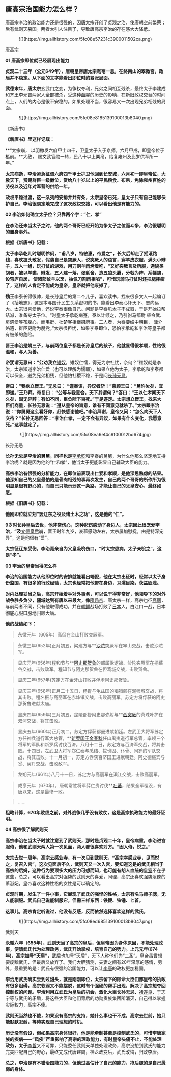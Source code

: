 ## 唐高宗治国能力怎么样？

唐高宗李治的政治能力还是很强的，因唐太宗开创了贞观之治，使唐朝空前繁荣；后有武则天篡国。两者太引人注目了，导致唐高宗李治的存在感大大降低。

<center>![](https://img.allhistory.com/5fc08e57231c3900011502ca.png)</center>

唐高宗

**01 唐高宗即位就已经展现出能力**

**贞观二十三年（公元649年），唐朝皇帝唐太宗奄奄一息，在终南山的翠微宫，政局并不稳定。从下面的文字能看出即位时的紧张局面。**

**武德末年，唐太宗**玄武门之变，为争权夺利，兄弟之间相互残杀，最终太子李建成和齐王李元吉两家人全部被杀，受这种血腥的历史的影响，在新旧政权交替的时间点上，人们的内心是很不安稳的。如果处理不当，很容易又一次出现兄弟相残的局面。

<center>![](https://img.allhistory.com/5fc08e8185139100013b8040.png)</center>

《新唐书》

**《新唐书》里这样记载：**

**“太宗崩， 以羽檄发六府甲士四千，卫皇太子入于京师。六月甲戌，即皇帝位于柩前。**大赦， 赐文武官勋一转，民八十以上粟帛，给复雍州及比岁供军所一年。”

**太宗病逝，李治紧急征调六府四千甲士护卫他回到长安城，六月初一即皇帝位，大赦天下，赏赐群臣一级爵位，赏给八十岁以上的平民粮食、布帛，免除雍州百姓的劳役以及近年对军营的供给一年。**

**政权平稳过渡，这一系列的安排井井有条，太宗皇帝已死，皇太子只有自己能够保护自己，李治很淡定地完成了这次政权交接，可以看出他是有能力的。**

**02 李治如何确立太子位？只靠两个字：“仁、孝”**

**在李治还未当太子之时，他的两个哥哥已经开始为争太子之位而斗争，李治很聪明的置身事外。**

**根据《新唐书》记载：**

**太子李承乾儿时聪明伶俐，“甫八岁，特敏惠，帝爱之”，长大后却走了摇滚路线，喜欢披头散发，假装自己是突厥人，说突厥人的语言，穿羊皮衣服，满头小辫子，五人一组，玩打仗的游戏，用刀割羊肉烤着吃，“又好突厥言及所服，选貌类胡者，被以羊裘，辫发，五人建一落，张氈舍，造五狼头纛，分戟为阵，系幡旗，设穹庐自居， 使诸部敛羊以烹，抽佩刀割肉相啗”，可惜玩骑马打仗时还把腿摔瘸了，这样的人肯定不能成为皇帝，皇帝就把他废掉了。**

**魏王**李泰长得很帅，是长孙皇后的第二个儿子，喜欢读书，找来很多文人一起编订了《括地志》，这是本与国计民生关系密切的书，能看出李泰心怀天下、志向远大。太宗很喜爱他，还说李泰很像自己。问题是李泰见太子不成器，于是开始拉帮结派，准备夺太子位。“时皇太子承乾病蹇，泰以计倾之，乃引驸马都尉 柴令武、房遗爱等布腹心，而韦挺、杜楚客相继摄府事。二人者，为泰要结中朝臣， 津介赂遗，群臣更附为朋党。”太宗很担忧，如果李泰即位，恐怕李承乾和李治等皇子都有被杀的危险。

**晋王李治是嫡三子，与前两位皇子都是长孙皇后的孩子，他就显得很孝顺，性格很温和，与人为善。**

**帝犹谓无忌曰：“公劝我立**[雉奴](https://www.allhistory.com/detail/57ecbd450bd1becd6f8b456a)，雉奴仁懦，得无为宗社忧，奈何？”稚奴就是李治，太宗知道李治仁爱（也可以理解为懦弱），如果立他为太子，李承乾和李泰都可以保全，避免兄弟相残，但他怕社稷不稳，于是问[长孙无忌](https://www.allhistory.com/detail/591ad63655b5427dfa01edd1)。

**帝曰：“我欲立晋王。”无忌曰： “谨奉诏，异议者斩！”帝顾王曰：“舅许汝矣，宜即谢。”王乃拜。帝复曰： “公等与我意合，天下其谓何？”答曰：“王以仁孝闻天下久矣，固无异辞；有如不同，臣负陛下百死。”于是遂定。太宗想立晋王，找来大臣们商量，长孙无忌说：“遵从皇帝的旨意，谁有不同意见就杀了。”太宗跟李治说：“你舅舅这么看好你，赶快感谢他吧。”李治拜谢，皇帝又问：“怎么向天下人交待？”长孙无忌回答：“李治仁孝，一定不会有异议，如果有什么变化，我愿意死。”这事就定了。**

<center>![](https://img.allhistory.com/5fc08ea6ef4c9f00012bd674.jpg)</center>

长孙无忌

**长孙无忌是李治的舅舅，同样也是**[李承乾](https://www.allhistory.com/detail/59689aae977fd50930f31a27)和李泰的舅舅，为什么他那么坚定地支持李治呢？就是因为他的“仁和孝”，他当太子更能彰显自己辅政大臣的能力。

**高宗李治有很强的分析能力，在即位前表现出仁爱和孝顺，是他深思熟虑的结果。他深知自己的父皇最怕的是骨肉相残的事再次发生，自己的两个哥哥的所作所为很明显是很有野心的，而自己只能示弱这一条路，才能让自己的父皇安心，最终如愿。**

**根据《旧唐书》记载：**

**他刚即位就立刻“罢辽东之役及诸土木之功”，这是他的“仁”。**

**9岁时长孙皇后去世，他非常伤心，这种悲伤感动了身边人，太宗因此很宠爱李治，“及**[文德皇后](https://www.allhistory.com/detail/5805d88c0bd1beb8318b4567)崩，晋王时年九岁，哀慕感动左右，太宗屡加慰抚，由是特深宠异”，这是他很有“爱”。

**太宗征辽东受伤，李治竟亲自为父皇吸吮伤口，“时太宗患痈，太子亲吮之”，这是“孝”。**

**03 李治的皇帝当得怎么样**

**李治的治国能力从他即位时的安排就能看出端倪，他在太宗出征时，经常以太子身份监国，有很多的行政经验，太宗也经常把他带在身边，耳濡目染，获益匪浅。**

**对内处理妥当之后，高宗开始着手对外事务，可以说干得非常好，他领导下的对外战争胜多负少，疆域达到有唐以来最大，像**[隋炀帝](https://www.allhistory.com/detail/57c3eb080bd1be4403a0bda7)、唐太宗一样，高宗也征[高丽](https://www.allhistory.com/detail/57c399250bd1beed76a0bda3)，与前两者不同，只有他取得成功，并在[朝鲜](https://www.allhistory.com/detail/5924128855b54278ac0000c5)战场打败了[日本](https://www.allhistory.com/detail/57c3f8010bd1be6b05a0bda3)人，白江口一战，日本彻底心服口服地归顺大唐。

**他的战绩如下：**

> 永徽元年（605年）高侃在金山打败突厥军。

> 永徽三年(652年)正月初五，梁建方与**[沙陀](https://www.allhistory.com/detail/59241bcc55b54278ac00707b)突厥军在牢山交战，击败沙陀军。

> 显庆元年(656年)程和节与**[阿史那贺鲁](https://www.allhistory.com/detail/59241b7455b54278ac006c39)的部属歌逻禄、沙陀突厥军在榆慕谷交战，击败敌军。程知节与阿史那贺鲁在怛笃城交战，击败贺鲁。

> 显庆二年(657年)苏定方在金牙山打败并俘虏阿史那贺鲁。

> 显庆三年(658年)正月二十五日，杨胄与龟兹国的羯猎颠在泥师城交战，将其击败。程名振与高丽军在赤烽镇交战，击败高丽军。苏定方将俘获的阿史那贺鲁进献太庙。

> 显庆四年(659年)三月初五，昆陵都督阿史那弥射与**[西突厥](https://www.allhistory.com/detail/5805ee960bd1be52408b4567)的真珠叶护在双河交战，将其击败。

> 显庆五年(660年)正月初二，苏定方俘获都曼进献朝廷。左武卫大将军苏定方任神兵道行军大总管，**[新罗](https://www.allhistory.com/detail/57c39d240bd1be3178a0bda4)[国王](https://www.allhistory.com/detail/5ad451370ab73400014a98db)[金春秋](https://www.allhistory.com/detail/5910578355b542257a021a37)任山禺夷道行军总管，率领三个将军的军队和新罗兵讨伐百济。八月十二日，苏定方与百济军交战，将其击败。十四日，左武卫大将军郑仁泰与悉结、拔也固、仆骨、同罗的军队交战，将其击败。十一月初一，苏定方俘获百济国王进献朝廷。阿史德枢宾与奚、契丹交战，击败敌军。

> 龙朔元年(661年)八月十一日，苏定方与高丽军在浿江交战，击败高丽军。

> 咸亨元年（670年），唐朝常胜将军薛仁贵讨伐**[吐蕃](https://www.allhistory.com/detail/57c4042e0bd1be7c08a0bda4)，结果全军覆没，有唐以来，这是最惨一败。

> ……

**粗略计算，670年败绩之前，对外战争几乎没有败仗，这是高宗执政能力的最好证明。**

**04 高宗很了解武则天**

**高宗李治在当太子时就注意到了武则天，那时是贞观二十年，皇帝病重，李治进宫服侍，他和武则天两人第一次见面，两人都很喜欢对方。“因入侍，悦之。”**

**太宗去世一周年，高宗去感业寺，有一次见到武则天，“高宗幸感业寺，见而悦之，复召入宫”，这次见面后不久，武则天又一次入宫，要知道这是的武氏相当于高宗的后妈，这种行为要顶多大的压力可想而知，也可能有胡人血统的**[皇室](https://www.allhistory.com/detail/5910418855b542257a000cb9)不在乎这些，总之，可以看出高宗对强势的武则天的喜爱，同理，高宗还喜欢强势泼辣的萧淑妃，皇帝喜欢这种性格的女性是可以确定的。

**贞观时期，发生了一件小事，它展现了武氏的强悍的性格，太宗有名马师子骢，无人能驯服。武氏自己说能制服它，但需三样东西：铁鞭、铁锤、匕首。**

**这事儿，高宗肯定听说过，他没有反感，反而依然选择喜欢这样的武氏。**

<center>![](https://img.allhistory.com/5fc08ed685139100013b8047.png)</center>

武则天

**永徽六年（655年），武则天当了高宗的皇后，但皇帝因为身体原因，不能处理政事，便请武氏代为处理政务，武氏开始掌权，培育自己的势力。上元元年(674年)，高宗加号“天皇”，**[武后](https://www.allhistory.com/detail/5805ef390bd1bec73d8b4568)也加号“天后”，天下人称他们为“二圣”。皇帝虽曾想要废黜武氏，但最后又放弃了。我们大胆猜测，夫妻之间有20年深厚的感情，另外，最重要的是：武氏有很强的治国能力，可以让[李唐](https://www.allhistory.com/detail/59104dd955b542257a01356b)的政权更加稳固。

**李治用武氏确实尝到过甜头，就是刚刚即位，太宗留下的顾命大臣们都皇帝的执政有很多阻碍，高宗软弱又不能摆脱，这时有个强硬的帮手出现，解决了高宗想夺回控制权的问题。李治利用立武氏为皇后的机会，激化大臣长孙无忌、**[褚遂良](https://www.allhistory.com/detail/591adb1255b5427dfa020258)、于志宁等与武氏的矛盾，将这些大臣和他们背后的功勋贵族集团所消灭，自己得以掌握实际权力，高宗不傻。

**武则天当然也不傻，如果没有高宗的支持，她什么事也干不成，高宗去世前，她只能默默忍耐，等待实现自己理想的时机。**

**历史没有假设，但如果高宗身体很好，他是能牵制甚至是控制武氏的，可惜李唐家族的疾病——“风疾”严重影响了高宗的理政能力，有时皇帝头痛不止，不能处理政务，太子**[李哲](https://www.allhistory.com/detail/5805f8b50bd1bebe438b4567)又不可靠，只能委任武则天单独处理政务，高宗没想到武氏的能力完美匹配自己的野心，最终完成代唐建周，神龙政变后，武氏改悔，归政李唐。

**总之，李治是有不错治国能力的，但他过高估计了自己的能力，拖后腿的是自己孱弱的身体。**
